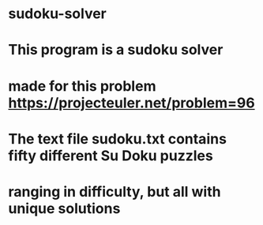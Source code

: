 # sudoku-solver
# This program is a sudoku solver
# made for this problem https://projecteuler.net/problem=96
# The text file sudoku.txt contains fifty different Su Doku puzzles
# ranging in difficulty, but all with unique solutions